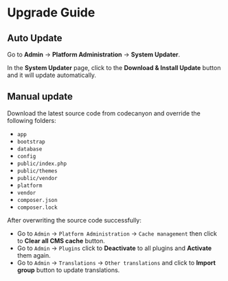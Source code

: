 # Upgrade Guide

## Auto Update

Go to **Admin** -> **Platform Administration** -> **System Updater**.

In the **System Updater** page, click to the **Download & Install Update** button and it will update automatically.

## Manual update

Download the latest source code from codecanyon and override the following folders:

- `app`
- `bootstrap`
- `database`
- `config`
- `public/index.php`
- `public/themes`
- `public/vendor`
- `platform`
- `vendor`
- `composer.json`
- `composer.lock`

After overwriting the source code successfully:

- Go to `Admin` -> `Platform Administration` -> `Cache management` then click to **Clear all CMS cache** button.
- Go to `Admin` -> `Plugins` click to **Deactivate** to all plugins and **Activate** them again.
- Go to `Admin` -> `Translations` -> `Other translations` and click to **Import group** button to update translations.
